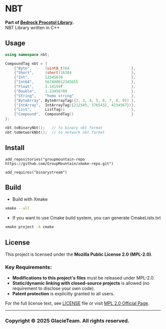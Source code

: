 # NBT
**Part of [Bedrock Procotol Library](https://github.com/GlacieTeam/ProtocolLib).**  
NBT Library written in C++

## Usage
```C++
using namespace nbt;

CompoundTag nbt = {
    {"Byte",      (uint8_t)64                            },
    {"Short",     (short)16384                           },
    {"Int",       12345678                               },
    {"Int64",     5678900123456ll                        },
    {"Float",     3.14159f                               },
    {"Double",    1.23456789                             },
    {"String",    "homo string"                          },
    {"ByteArray", ByteArrayTag({2, 3, 4, 5, 6, 7, 8, 9}) },
    {"IntArray",  IntArrayTag({212345, 3765432, 4234567})},
    {"List",      ListTag()                              },
    {"Compound",  CompoundTag()                          }
};

nbt.toBinaryNbt();   // to binary nbt format
nbt.toNetworkNbt();  // to network nbt format
```

## Install
```xmake
add_repositories("groupmountain-repo https://github.com/GroupMountain/xmake-repo.git")

add_requires("binarystream")
```

## Build
- Build with Xmake
```bash
xmake --all
```
- If you want to use Cmake build system, you can generate CmakeLists.txt
```bash
xmake project -k cmake
```

## License
This project is licensed under the **Mozilla Public License 2.0 (MPL-2.0)**.  

### Key Requirements:
- **Modifications to this project's files** must be released under MPL-2.0.  
- **Static/dynamic linking with closed-source projects** is allowed (no requirement to disclose your own code).  
- **Patent protection** is explicitly granted to all users.  

For the full license text, see [LICENSE](LICENSE) file or visit [MPL 2.0 Official Page](https://www.mozilla.org/en-US/MPL/2.0/).  

---

### Copyright © 2025 GlacieTeam. All rights reserved.